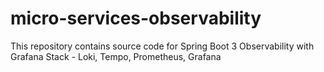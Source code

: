 # micro-services-observability
This repository contains source code for Spring Boot 3 Observability with Grafana Stack - Loki, Tempo, Prometheus, Grafana
